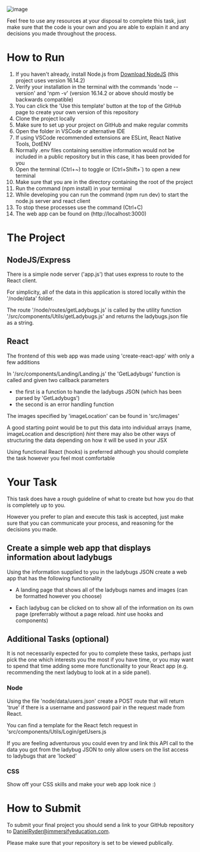 ![image](https://i.natgeofe.com/k/47bb0144-f7d1-4a28-a102-834a590f6e57/ladybug-leaf_16x9.jpg)

Feel free to use any resources at your disposal to complete this task, just make sure that the code is your own and you are able to explain it and any decisions you made throughout the process.

# How to Run

1.  If you haven't already, install Node.js from [Download NodeJS](https://nodejs.org/en/download/) (this project uses version 16.14.2)
2.  Verify your installation in the terminal with the commands 'node --version' and 'npm -v' (version 16.14.2 or above should mostly be backwards compatible)
3.  You can click the 'Use this template' button at the top of the GitHub page to create your own version of this repository
4.  Clone the project locally
5.  Make sure to set up your project on GitHub and make regular commits
6.  Open the folder in VSCode or alternative IDE
7.  If using VSCode recommended extensions are ESLint, React Native Tools, DotENV
8.  Normally .env files containing sensitive information would not be included in a public repository but in this case, it has been provided for you
9.  Open the terminal (Ctrl+~) to toggle or (Ctrl+Shift+`) to open a new terminal
10.  Make sure that you are in the directory containing the root of the project
11.  Run the command (npm install) in your terminal
12. While developing you can run the command (npm run dev) to start the node.js server and react client
13. To stop these processes use the command (Ctrl+C)
14. The web app can be found on (http://localhost:3000)

# The Project

## NodeJS/Express

There is a simple node server ('app.js') that uses express to route to the React client.

For simplicity, all of the data in this application is stored locally within the '/node/data' folder.

The route '/node/routes/getLadybugs.js' is called by the utility function '/src/components/Utils/getLadybugs.js' and returns the ladybugs.json file as a string.

## React

The frontend of this web app was made using 'create-react-app' with only a few additions

In '/src/components/Landing/Landing.js' the 'GetLadybugs' function is called and given two callback parameters

-   the first is a function to handle the ladybugs JSON (which has been parsed by 'GetLadybugs')
-   the second is an error handling function

The images specified by 'imageLocation' can be found in 'src/images'

A good starting point would be to put this data into individual arrays (name, imageLocation and description) *hint* there may also be other ways of structuring the data depending on how it will be used in your JSX

Using functional React (hooks) is preferred although you should complete the task however you feel most comfortable

# Your Task

This task does have a rough guideline of what to create but how you do that is completely up to you.

However you prefer to plan and execute this task is accepted, just make sure that you can communicate your process, and reasoning for the decisions you made.

## Create a simple web app that displays information about ladybugs

Using the information supplied to you in the ladybugs JSON create a web app that has the following functionality

-   A landing page that shows all of the ladybugs names and images (can be formatted however you choose)

-   Each ladybug can be clicked on to show all of the information on its own page (preferrably without a page reload. _hint_ use hooks and components)

## Additional Tasks (optional)

It is not necessarily expected for you to complete these tasks, perhaps just pick the one which interests you the most if you have time, or you may want to spend that time adding some more functionality to your React app (e.g. recommending the next ladybug to look at in a side panel).

### Node

Using the file 'node/data/users.json' create a POST route that will return 'true' if there is a username and password pair in the request made from React.

You can find a template for the React fetch request in 'src/components/Utils/Login/getUsers.js

If you are feeling adventurous you could even try and link this API call to the data you got from the ladybug JSON to only allow users on the list access to ladybugs that are 'locked'

### CSS

Show off your CSS skills and make your web app look nice :)


# How to Submit

To submit your final project you should send a link to your GitHub repository to DanielRyder@immersifyeducation.com.

Please make sure that your repository is set to be viewed publically.
